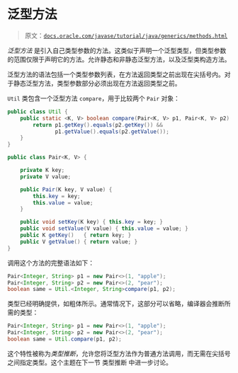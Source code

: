 # 泛型方法

> 原文：[`docs.oracle.com/javase/tutorial/java/generics/methods.html`](https://docs.oracle.com/javase/tutorial/java/generics/methods.html)

*泛型方法* 是引入自己类型参数的方法。这类似于声明一个泛型类型，但类型参数的范围仅限于声明它的方法。允许静态和非静态泛型方法，以及泛型类构造方法。

泛型方法的语法包括一个类型参数列表，在方法返回类型之前出现在尖括号内。对于静态泛型方法，类型参数部分必须出现在方法返回类型之前。

`Util` 类包含一个泛型方法 `compare`，用于比较两个 `Pair` 对象：

```java
public class Util {
    public static <K, V> boolean compare(Pair<K, V> p1, Pair<K, V> p2) {
        return p1.getKey().equals(p2.getKey()) &&
               p1.getValue().equals(p2.getValue());
    }
}

public class Pair<K, V> {

    private K key;
    private V value;

    public Pair(K key, V value) {
        this.key = key;
        this.value = value;
    }

    public void setKey(K key) { this.key = key; }
    public void setValue(V value) { this.value = value; }
    public K getKey()   { return key; }
    public V getValue() { return value; }
}

```

调用这个方法的完整语法如下：

```java
Pair<Integer, String> p1 = new Pair<>(1, "apple");
Pair<Integer, String> p2 = new Pair<>(2, "pear");
boolean same = Util.<Integer, String>compare(p1, p2);

```

类型已经明确提供，如粗体所示。通常情况下，这部分可以省略，编译器会推断所需的类型：

```java
Pair<Integer, String> p1 = new Pair<>(1, "apple");
Pair<Integer, String> p2 = new Pair<>(2, "pear");
boolean same = Util.compare(p1, p2);

```

这个特性被称为*类型推断*，允许您将泛型方法作为普通方法调用，而无需在尖括号之间指定类型。这个主题在下一节 类型推断 中进一步讨论。

